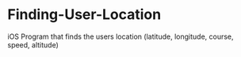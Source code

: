 # Finding-User-Location
iOS Program that finds the users location (latitude, longitude, course, speed, altitude) 
